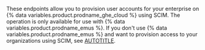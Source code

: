 These endpoints allow you to provision user accounts for your enterprise on {% data variables.product.prodname_ghe_cloud %} using SCIM. The operation is only available for use with {% data variables.product.prodname_emus %}. If you don't use {% data variables.product.prodname_emus %} and want to provision access to your organizations using SCIM, see [AUTOTITLE](/rest/enterprise-admin/scim).
